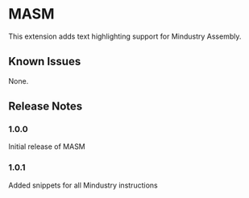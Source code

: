 # MASM

This extension adds text highlighting support for Mindustry Assembly.

## Known Issues

None.

## Release Notes

### 1.0.0

Initial release of MASM

### 1.0.1

Added snippets for all Mindustry instructions
